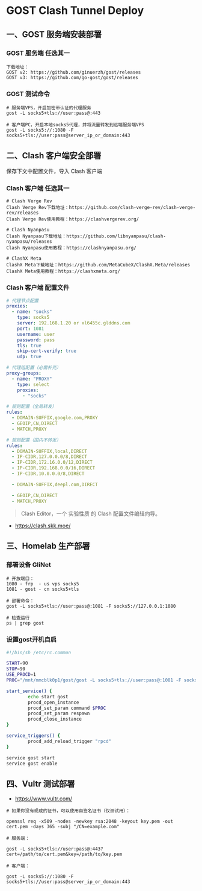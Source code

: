 # GOST Clash Tunnel Deploy

## 一、GOST 服务端安装部署

### GOST 服务端 任选其一

```
下载地址：
GOST v2: https://github.com/ginuerzh/gost/releases
GOST v3: https://github.com/go-gost/gost/releases
```

### GOST 测试命令

```
# 服务端VPS，开启加密带认证的代理服务
gost -L socks5+tls://user:pass@:443

# 客户端PC，开启本地socks5代理，并将流量转发到远端服务端VPS
gost -L socks5://:1080 -F socks5+tls://user:pass@server_ip_or_domain:443
```

## 二、Clash 客户端安全部署

保存下文中配置文件，导入 Clash 客户端

### Clash 客户端 任选其一

```
# Clash Verge Rev
Clash Verge Rev下载地址：https://github.com/clash-verge-rev/clash-verge-rev/releases
Clash Verge Rev使用教程：https://clashvergerev.org/

# Clash Nyanpasu
Clash Nyanpasu下载地址：https://github.com/libnyanpasu/clash-nyanpasu/releases
Clash Nyanpasu使用教程：https://clashnyanpasu.org/

# ClashX Meta
ClashX Meta下载地址：https://github.com/MetaCubeX/ClashX.Meta/releases
ClashX Meta使用教程：https://clashxmeta.org/
```

### Clash 客户端 配置文件

```yaml
# 代理节点配置
proxies:
  - name: "socks"
    type: socks5
    server: 192.168.1.20 or xl6455c.glddns.com
    port: 1081
    username: user
    password: pass
    tls: true
    skip-cert-verify: true
    udp: true

# 代理组配置（必需补充）
proxy-groups:
  - name: "PROXY"
    type: select
    proxies:
      - "socks"

# 规则配置（全局转发）
rules:
  - DOMAIN-SUFFIX,google.com,PROXY
  - GEOIP,CN,DIRECT
  - MATCH,PROXY

# 规则配置（国内不转发）
rules:
  - DOMAIN-SUFFIX,local,DIRECT
  - IP-CIDR,127.0.0.0/8,DIRECT
  - IP-CIDR,172.16.0.0/12,DIRECT
  - IP-CIDR,192.168.0.0/16,DIRECT
  - IP-CIDR,10.0.0.0/8,DIRECT

  - DOMAIN-SUFFIX,deepl.com,DIRECT

  - GEOIP,CN,DIRECT
  - MATCH,PROXY
```

> Clash Editor，一个 实验性质 的 Clash 配置文件编辑向导。

- https://clash.skk.moe/

## 三、Homelab 生产部署

### 部署设备 GliNet

```
# 开放端口：
1080 - frp  - us vps socks5
1081 - gost - cn socks5+tls

# 部署命令：
gost -L socks5+tls://user:pass@:1081 -F socks5://127.0.0.1:1080

# 检查运行
ps | grep gost
```

### 设置gost开机自启

```bash
#!/bin/sh /etc/rc.common

START=90
STOP=90
USE_PROCD=1
PROC="/mnt/mmcblk0p1/gost/gost -L socks5+tls://user:pass@:1081 -F socks5://127.0.0.1:1080"

start_service() {
        echo start gost
        procd_open_instance
        procd_set_param command $PROC
        procd_set_param respawn
        procd_close_instance
}

service_triggers() {
        procd_add_reload_trigger "rpcd"
}

service gost start
service gost enable
```

## 四、Vultr 测试部署

- https://www.vultr.com/

```
# 如果你没有现成的证书，可以使用自签名证书（仅测试用）：

openssl req -x509 -nodes -newkey rsa:2048 -keyout key.pem -out cert.pem -days 365 -subj "/CN=example.com"

# 服务端：

gost -L socks5+tls://user:pass@:443?cert=/path/to/cert.pem&key=/path/to/key.pem

# 客户端：

gost -L socks5://:1080 -F socks5+tls://user:pass@server_ip_or_domain:443

```

